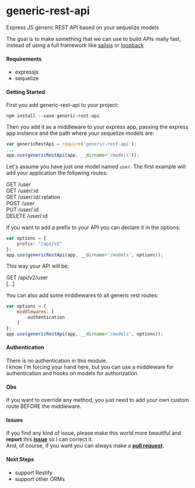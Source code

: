 # generic-rest-api
Express JS generic REST API based on your sequelize models

The goal is to make something that we can use to build APIs really fast, instead of using a full framework like [sailsjs](http://sailsjs.com/) or [loopback](http://loopback.io/)


#### Requirements

* expressjs
* sequelize

#### Getting Started

First you add generic-rest-api to your project:

```shell
npm install --save generic-rest-api
```

Then you add it as a middleware to your express app, passing the express app instance and the path where your sequelize models are:

```javascript
var genericRestApi = require('generic-rest-api');
...
app.use(genericRestApi(app, __dirname+'/models'));
```

Let's assume you have just one model named `user`. The first example will add your application the following routes:

GET /user  
GET /user/:id  
GET /user/:id/:relation  
POST /user  
PUT /user/:id  
DELETE /user/:id  

If you want to add a prefix to your API you can declare it in the options:

```javascript
var options = {
    prefix: "/api/v2"
};
app.use(genericRestApi(app, __dirname+'/models', options));
```

This way your API will be:  

GET /api/v2/user  
[...]  

You can also add some middlewares to all generic rest routes:

```javascript
var options = {
    middlewares: [
        authentication
    ]
};
app.use(genericRestApi(app, __dirname+'/models', options));
```

#### Authentication

There is no authentication in this module.  
I know I'm forcing your hand here, but you can use a middleware for authentication and hooks on models for authorization.


#### Obs

If you want to override any method, you just need to add your own custom route BEFORE the middleware.  

#### Issues

If you find any kind of issue, please make this world more beautiful and **report** this [**issue**](https://github.com/luizguilhermesj/generic-rest-api/issues) so I can correct it.  
And, of course, if you want you can always make a [**pull request**](https://github.com/luizguilhermesj/generic-rest-api/pulls).  

#### Next Steps

* support Restify
* support other ORMs 
